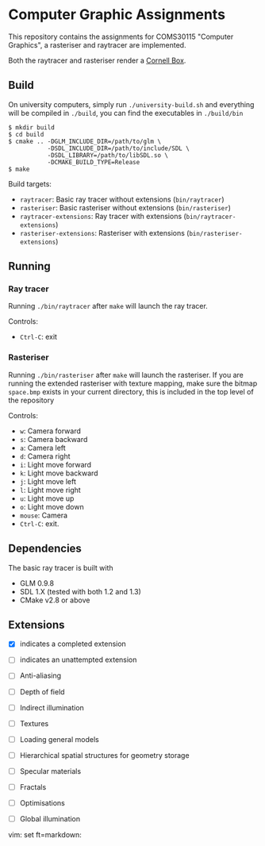 # Computer Graphic Assignments

This repository contains the assignments for COMS30115 
"Computer Graphics", a rasteriser and raytracer are implemented.

Both the raytracer and rasteriser render a
[Cornell Box](https://en.wikipedia.org/wiki/Cornell_box).

## Build

On university computers, simply run `./university-build.sh` and
everything will be compiled in `./build`, you can find the executables
in `./build/bin`

```
$ mkdir build
$ cd build
$ cmake .. -DGLM_INCLUDE_DIR=/path/to/glm \
           -DSDL_INCLUDE_DIR=/path/to/include/SDL \
           -DSDL_LIBRARY=/path/to/libSDL.so \
           -DCMAKE_BUILD_TYPE=Release
$ make
```

Build targets:

- `raytracer`: Basic ray tracer without extensions (`bin/raytracer`)
- `rasteriser`: Basic rasteriser without extensions (`bin/rasteriser`)
- `raytracer-extensions`: Ray tracer with extensions (`bin/raytracer-extensions`)
- `rasteriser-extensions`: Rasteriser with extensions (`bin/rasteriser-extensions`)

## Running

### Ray tracer

Running `./bin/raytracer` after `make` will launch the ray tracer. 

Controls:
* `Ctrl-C`: exit

### Rasteriser

Running `./bin/rasteriser` after `make` will launch the rasteriser.
If you are running the extended rasteriser with texture mapping, make sure the
bitmap `space.bmp` exists in your current directory, this is included in the
top level of the repository

Controls:
* `w`: Camera forward
* `s`: Camera backward
* `a`: Camera left
* `d`: Camera right
* `i`: Light move forward
* `k`: Light move backward
* `j`: Light move left
* `l`: Light move right
* `u`: Light move up
* `o`: Light move down
* `mouse`: Camera  
* `Ctrl-C`: exit.


## Dependencies

The basic ray tracer is built with

* GLM 0.9.8
* SDL 1.X (tested with both 1.2 and 1.3)
* CMake v2.8 or above


## Extensions

- [x] indicates a completed extension
- [ ] indicates an unattempted extension

- [ ] Anti-aliasing
- [ ] Depth of field
- [ ] Indirect illumination
- [ ] Textures
- [ ] Loading general models
- [ ] Hierarchical spatial structures for geometry storage
- [ ] Specular materials
- [ ] Fractals
- [ ] Optimisations
- [ ] Global illumination



vim: set ft=markdown:
